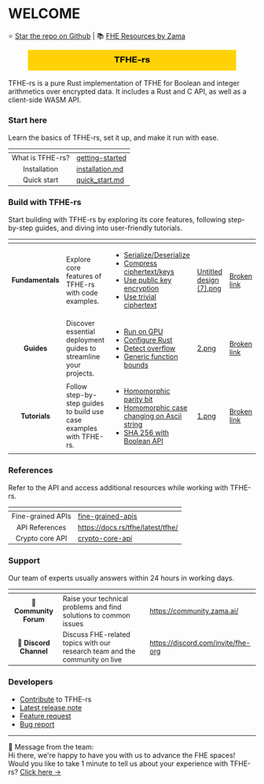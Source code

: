 # WELCOME

⭐️ [Star the repo on Github](https://github.com/zama-ai/tfhe-rs) | 📚 [FHE Resources by Zama](https://github.com/zama-ai/awesome-zama/tree/main)&#x20;

<figure><img src=".gitbook/assets/Concrete ML (2).png" alt=""><figcaption></figcaption></figure>

TFHE-rs is a pure Rust implementation of TFHE for Boolean and integer arithmetics over encrypted data. It includes a Rust and C API, as well as a client-side WASM API.

### Start here

Learn the basics of TFHE-rs, set it up, and make it run with ease.

<table data-view="cards"><thead><tr><th align="center"></th><th data-hidden data-card-target data-type="content-ref"></th></tr></thead><tbody><tr><td align="center">What is TFHE-rs?</td><td><a href="getting-started/">getting-started</a></td></tr><tr><td align="center">Installation</td><td><a href="getting_started/installation.md">installation.md</a></td></tr><tr><td align="center">Quick start</td><td><a href="getting_started/quick_start.md">quick_start.md</a></td></tr></tbody></table>

### Build with TFHE-rs

Start building with TFHE-rs by exploring its core features, following step-by-step guides, and diving into user-friendly tutorials.

<table data-view="cards"><thead><tr><th align="center"></th><th></th><th></th><th data-hidden data-card-cover data-type="files"></th><th data-hidden data-card-target data-type="content-ref"></th></tr></thead><tbody><tr><td align="center"><strong>Fundamentals</strong></td><td>Explore core features of TFHE-rs with  code examples.</td><td><ul><li><a href="foundamentals/serialization.md">Serialize/Deserialize</a></li><li><a href="foundamentals/compress.md">Compress ciphertext/keys</a></li><li><a href="foundamentals/public_key.md">Use public key encryption</a></li><li><a href="foundamentals/trivial_ciphertext.md">Use trivial ciphertext</a></li></ul></td><td><a href=".gitbook/assets/Untitled design (7).png">Untitled design (7).png</a></td><td><a href="broken-reference">Broken link</a></td></tr><tr><td align="center"><strong>Guides</strong></td><td>Discover essential deployment guides to streamline your projects.</td><td><ul><li><a href="guides/run_on_gpu.md">Run on GPU</a></li><li><a href="guides/rust_configuration.md">Configure Rust</a></li><li><a href="guides/overflow_operations.md">Detect overflow</a></li><li><a href="guides/trait_bounds.md">Generic function bounds</a></li></ul></td><td><a href=".gitbook/assets/2.png">2.png</a></td><td><a href="broken-reference">Broken link</a></td></tr><tr><td align="center"><strong>Tutorials</strong></td><td>Follow step-by-step guides to build use case examples with TFHE-rs.</td><td><ul><li><a href="tutorials/parity_bit.md">Homomorphic parity bit</a></li><li><a href="tutorials/ascii_fhe_string.md">Homomorphic case changing on Ascii string</a></li><li><a href="tutorials/sha256_bool.md">SHA 256 with Boolean API</a></li></ul><p></p></td><td><a href=".gitbook/assets/1.png">1.png</a></td><td><a href="broken-reference">Broken link</a></td></tr></tbody></table>

### References&#x20;

Refer to the API and access additional resources while working with TFHE-rs.

<table data-view="cards"><thead><tr><th align="center"></th><th data-hidden data-card-target data-type="content-ref"></th></tr></thead><tbody><tr><td align="center">Fine-grained APIs</td><td><a href="references/fine-grained-apis/">fine-grained-apis</a></td></tr><tr><td align="center">API References</td><td><a href="https://docs.rs/tfhe/latest/tfhe/">https://docs.rs/tfhe/latest/tfhe/</a></td></tr><tr><td align="center">Crypto core API</td><td><a href="references/crypto-core-api/">crypto-core-api</a></td></tr></tbody></table>

### Support

Our team of experts usually answers within 24 hours in working days.&#x20;

<table data-card-size="large" data-view="cards"><thead><tr><th align="center"></th><th></th><th></th><th data-hidden data-card-target data-type="content-ref"></th></tr></thead><tbody><tr><td align="center">💬 <strong>Community Forum</strong> </td><td>Raise your technical problems and find solutions to common issues</td><td></td><td><a href="https://community.zama.ai/">https://community.zama.ai/</a></td></tr><tr><td align="center">👾 <strong>Discord Channel</strong></td><td>Discuss FHE-related topics with our research team and the community on live</td><td></td><td><a href="https://discord.com/invite/fhe-org">https://discord.com/invite/fhe-org</a></td></tr></tbody></table>

### Developers

* [Contribute](dev/contributing.md) to TFHE-rs
* [Latest release note](https://github.com/zama-ai/tfhe-rs/releases)
* [Feature request ](https://github.com/zama-ai/tfhe-rs/issues/new?assignees=\&labels=feature\_request\&projects=\&template=feature\_request.md\&title=)
* [Bug report](https://github.com/zama-ai/tfhe-rs/issues/new?assignees=\&labels=triage\_required\&projects=\&template=bug\_report.md\&title=)

***

💌  Message from the team:\
Hi there, we're happy to have you with us to advance the FHE spaces! Would you like to take 1 minute to tell us about your experience with TFHE-rs? [Click here ->](./#support)
